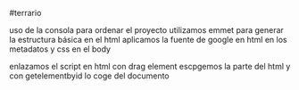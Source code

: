 #terrario

uso de la consola para ordenar el proyecto
utilizamos emmet para generar la estructura básica en el html
aplicamos la fuente de google en html en los metadatos y css en el body


enlazamos el script en html 
con drag element escpgemos la parte del html y con getelementbyid lo coge del documento
